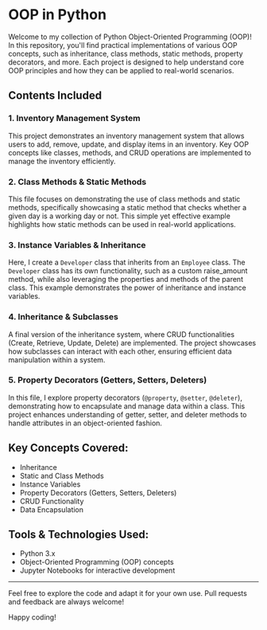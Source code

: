 # OOP in Python 

Welcome to my collection of Python Object-Oriented Programming (OOP)! In this repository, you'll find practical implementations of various OOP concepts, such as inheritance, class methods, static methods, property decorators, and more. Each project is designed to help understand core OOP principles and how they can be applied to real-world scenarios.

## Contents Included

### **1. Inventory Management System**
This project demonstrates an inventory management system that allows users to add, remove, update, and display items in an inventory. Key OOP concepts like classes, methods, and CRUD operations are implemented to manage the inventory efficiently.

### **2. Class Methods & Static Methods**
This file focuses on demonstrating the use of class methods and static methods, specifically showcasing a static method that checks whether a given day is a working day or not. This simple yet effective example highlights how static methods can be used in real-world applications.

### **3. Instance Variables & Inheritance**
Here, I create a `Developer` class that inherits from an `Employee` class. The `Developer` class has its own functionality, such as a custom raise_amount method, while also leveraging the properties and methods of the parent class. This example demonstrates the power of inheritance and instance variables.

### **4. Inheritance & Subclasses**
A final version of the inheritance system, where CRUD functionalities (Create, Retrieve, Update, Delete) are implemented. The project showcases how subclasses can interact with each other, ensuring efficient data manipulation within a system.

### **5. Property Decorators (Getters, Setters, Deleters)**
In this file, I explore property decorators (`@property`, `@setter`, `@deleter`), demonstrating how to encapsulate and manage data within a class. This project enhances understanding of getter, setter, and deleter methods to handle attributes in an object-oriented fashion.

## Key Concepts Covered:
- Inheritance
- Static and Class Methods
- Instance Variables
- Property Decorators (Getters, Setters, Deleters)
- CRUD Functionality
- Data Encapsulation

## Tools & Technologies Used:
- Python 3.x
- Object-Oriented Programming (OOP) concepts
- Jupyter Notebooks for interactive development

---

Feel free to explore the code and adapt it for your own use. Pull requests and feedback are always welcome!

Happy coding!

